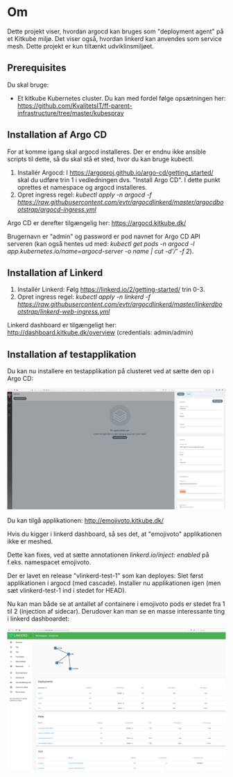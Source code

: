 # Om

Dette projekt viser, hvordan argocd kan bruges som "deployment agent" på et Kitkube miljø. 
Det viser også, hvordan linkerd kan anvendes som service mesh.
Dette projekt er kun tiltænkt udviklinsmiljøet.

## Prerequisites
Du skal bruge:
 * Et kitkube Kubernetes cluster. Du kan med fordel følge opsætningen her: https://github.com/KvalitetsIT/ff-parent-infrastructure/tree/master/kubespray

## Installation af Argo CD
For at komme igang skal argocd installeres. Der er endnu ikke ansible scripts til dette, så du skal stå et sted, hvor du kan bruge kubectl.

1. Installér Argocd: I https://argoproj.github.io/argo-cd/getting_started/ skal du udføre trin 1 i vedledningen dvs. "Install Argo CD". I dette punkt oprettes et namespace og argocd installeres.
2. Opret ingress regel: *kubectl apply -n argocd -f https://raw.githubusercontent.com/evtr/argocdlinkerd/master/argocdbootstrap/argocd-ingress.yml*

Argo CD er derefter tilgængelig her: https://argocd.kitkube.dk/

Brugernavn er "admin" og password er pod navnet for Argo CD API serveren (kan også hentes ud med: *kubectl get pods -n argocd -l app.kubernetes.io/name=argocd-server -o name | cut -d'/' -f 2*).

## Installation af Linkerd
1. Installér Linkerd: Følg https://linkerd.io/2/getting-started/ trin 0-3.
2. Opret ingress regel: *kubectl apply -n linkerd -f https://raw.githubusercontent.com/evtr/argocdlinkerd/master/linkerdbootstrap/linkerd-web-ingress.yml*

Linkerd dashboard er tilgængeligt her: http://dashboard.kitkube.dk/overview (credentials: admin/admin)

## Installation af testapplikation
Du kan nu installere en testapplikation på clusteret ved at sætte den op i Argo CD:

![setup testapplikation](images/argocd-emojivoto.png)

Du kan tilgå applikationen: http://emojivoto.kitkube.dk/

Hvis du kigger i linkerd dashboard, så ses det, at "emojivoto" applikationen ikke er meshed.

Dette kan fixes, ved at sætte annotationen *linkerd.io/inject: enabled* på f.eks. namespacet emojivoto.

Der er lavet en release "vlinkerd-test-1" som kan deployes: Slet først applikationen i argocd (med cascade).
Installer nu applikationen igen (men sæt vlinkerd-test-1 ind i stedet for HEAD).

Nu kan man både se at antallet af containere i emojivoto pods er stedet fra 1 til 2 (injection af sidecar).
Derudover kan man se en masse interessante ting i linkerd dashboardet:

![emojivoto in linkerd dashboard](images/emojivoto_in_dashboard.png)
 	

